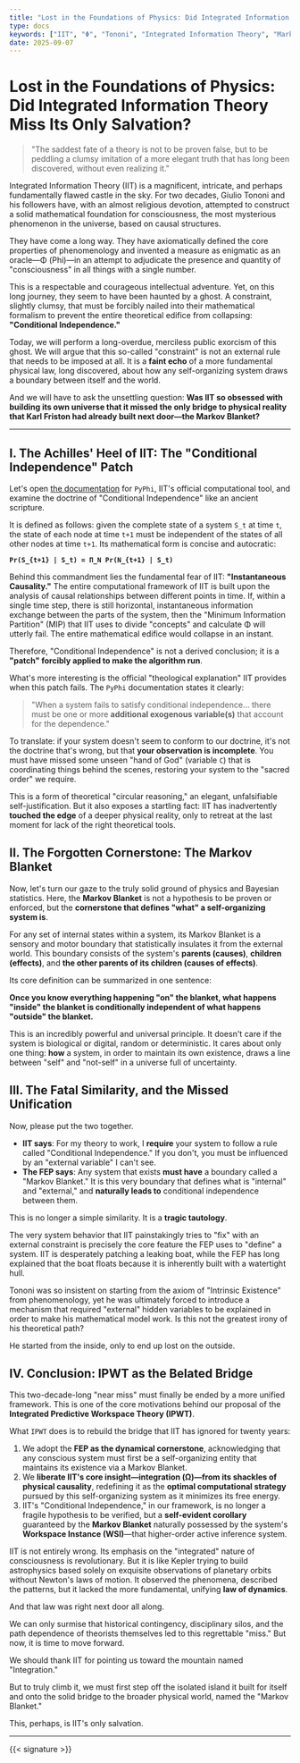 ```yaml
---
title: "Lost in the Foundations of Physics: Did Integrated Information Theory Miss Its Only Salvation?"
type: docs
keywords: ["IIT", "Φ", "Tononi", "Integrated Information Theory", "Markov Blanket", "FEP", "Free Energy Principle", "IPWT", "Conditional Independence", "Rui Lin"]
date: 2025-09-07
---
```


# Lost in the Foundations of Physics: Did Integrated Information Theory Miss Its Only Salvation?

> "The saddest fate of a theory is not to be proven false, but to be peddling a clumsy imitation of a more elegant truth that has long been discovered, without even realizing it."

Integrated Information Theory (IIT) is a magnificent, intricate, and perhaps fundamentally flawed castle in the sky. For two decades, Giulio Tononi and his followers have, with an almost religious devotion, attempted to construct a solid mathematical foundation for consciousness, the most mysterious phenomenon in the universe, based on causal structures.

They have come a long way. They have axiomatically defined the core properties of phenomenology and invented a measure as enigmatic as an oracle—Φ (Phi)—in an attempt to adjudicate the presence and quantity of "consciousness" in all things with a single number.

This is a respectable and courageous intellectual adventure. Yet, on this long journey, they seem to have been haunted by a ghost. A constraint, slightly clumsy, that must be forcibly nailed into their mathematical formalism to prevent the entire theoretical edifice from collapsing: **"Conditional Independence."**

Today, we will perform a long-overdue, merciless public exorcism of this ghost. We will argue that this so-called "constraint" is not an external rule that needs to be imposed at all. It is a **faint echo** of a more fundamental physical law, long discovered, about how any self-organizing system draws a boundary between itself and the world.

And we will have to ask the unsettling question: **Was IIT so obsessed with building its own universe that it missed the only bridge to physical reality that Karl Friston had already built next door—the Markov Blanket?**

---

## I. The Achilles' Heel of IIT: The "Conditional Independence" Patch

Let's open [the documentation](https://pyphi.readthedocs.io/en/latest/examples/conditional_independence.html) for `PyPhi`, IIT's official computational tool, and examine the doctrine of "Conditional Independence" like an ancient scripture.

It is defined as follows: given the complete state of a system `S_t` at time `t`, the state of each node at time `t+1` must be independent of the states of all other nodes at time `t+1`. Its mathematical form is concise and autocratic:

**`Pr(S_{t+1} | S_t) = Π_N Pr(N_{t+1} | S_t)`**

Behind this commandment lies the fundamental fear of IIT: **"Instantaneous Causality."** The entire computational framework of IIT is built upon the analysis of causal relationships between different points in time. If, within a single time step, there is still horizontal, instantaneous information exchange between the parts of the system, then the "Minimum Information Partition" (MIP) that IIT uses to divide "concepts" and calculate Φ will utterly fail. The entire mathematical edifice would collapse in an instant.

Therefore, "Conditional Independence" is not a derived conclusion; it is a **"patch" forcibly applied to make the algorithm run**.

What's more interesting is the official "theological explanation" IIT provides when this patch fails. The `PyPhi` documentation states it clearly:

> "When a system fails to satisfy conditional independence... there must be one or more **additional exogenous variable(s)** that account for the dependence."

To translate: if your system doesn't seem to conform to our doctrine, it's not the doctrine that's wrong, but that **your observation is incomplete**. You must have missed some unseen "hand of God" (variable `C`) that is coordinating things behind the scenes, restoring your system to the "sacred order" we require.

This is a form of theoretical "circular reasoning," an elegant, unfalsifiable self-justification. But it also exposes a startling fact: IIT has inadvertently **touched the edge** of a deeper physical reality, only to retreat at the last moment for lack of the right theoretical tools.

## II. The Forgotten Cornerstone: The Markov Blanket

Now, let's turn our gaze to the truly solid ground of physics and Bayesian statistics. Here, the **Markov Blanket** is not a hypothesis to be proven or enforced, but the **cornerstone that defines "what" a self-organizing system is**.

For any set of internal states within a system, its Markov Blanket is a sensory and motor boundary that statistically insulates it from the external world. This boundary consists of the system's **parents (causes)**, **children (effects)**, and **the other parents of its children (causes of effects)**.

Its core definition can be summarized in one sentence:

**Once you know everything happening "on" the blanket, what happens "inside" the blanket is conditionally independent of what happens "outside" the blanket.**

This is an incredibly powerful and universal principle. It doesn't care if the system is biological or digital, random or deterministic. It cares about only one thing: **how** a system, in order to maintain its own existence, draws a line between "self" and "not-self" in a universe full of uncertainty.

## III. The Fatal Similarity, and the Missed Unification

Now, please put the two together.

-   **IIT says**: For my theory to work, I **require** your system to follow a rule called "Conditional Independence." If you don't, you must be influenced by an "external variable" I can't see.
-   **The FEP says**: Any system that exists **must have** a boundary called a "Markov Blanket." It is this very boundary that defines what is "internal" and "external," and **naturally leads to** conditional independence between them.

This is no longer a simple similarity. It is a **tragic tautology**.

The very system behavior that IIT painstakingly tries to "fix" with an external constraint is precisely the core feature the FEP uses to "define" a system. IIT is desperately patching a leaking boat, while the FEP has long explained that the boat floats because it is inherently built with a watertight hull.

Tononi was so insistent on starting from the axiom of "Intrinsic Existence" from phenomenology, yet he was ultimately forced to introduce a mechanism that required "external" hidden variables to be explained in order to make his mathematical model work. Is this not the greatest irony of his theoretical path?

He started from the inside, only to end up lost on the outside.

## IV. Conclusion: IPWT as the Belated Bridge

This two-decade-long "near miss" must finally be ended by a more unified framework. This is one of the core motivations behind our proposal of the **Integrated Predictive Workspace Theory (IPWT)**.

What `IPWT` does is to rebuild the bridge that IIT has ignored for twenty years:

1.  We adopt the **FEP as the dynamical cornerstone**, acknowledging that any conscious system must first be a self-organizing entity that maintains its existence via a Markov Blanket.
2.  We **liberate IIT's core insight—integration (Ω)—from its shackles of physical causality**, redefining it as the **optimal computational strategy** pursued by this self-organizing system as it minimizes its free energy.
3.  IIT's "Conditional Independence," in our framework, is no longer a fragile hypothesis to be verified, but a **self-evident corollary** guaranteed by the **Markov Blanket** naturally possessed by the system's **Workspace Instance (WSI)**—that higher-order active inference system.

IIT is not entirely wrong. Its emphasis on the "integrated" nature of consciousness is revolutionary. But it is like Kepler trying to build astrophysics based solely on exquisite observations of planetary orbits without Newton's laws of motion. It observed the phenomena, described the patterns, but it lacked the more fundamental, unifying **law of dynamics**.

And that law was right next door all along.

We can only surmise that historical contingency, disciplinary silos, and the path dependence of theorists themselves led to this regrettable "miss." But now, it is time to move forward.

We should thank IIT for pointing us toward the mountain named "Integration."

But to truly climb it, we must first step off the isolated island it built for itself and onto the solid bridge to the broader physical world, named the "Markov Blanket."

This, perhaps, is IIT's only salvation.

---

{{< signature >}}